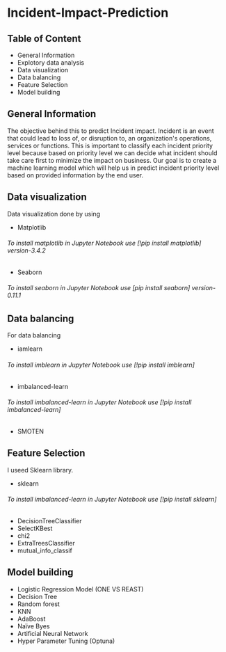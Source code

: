 # Incident-Impact-Prediction

## Table of Content
* General Information
* Explotory data analysis
* Data visualization
* Data balancing
* Feature Selection
* Model building



## General Information
The objective behind this to predict Incident impact. Incident is an event that could lead to loss of, or disruption to, an organization's operations, services or functions.
This is important to classify each incident priority level because based on priority level  we can decide what incident should take care first to minimize the impact on business.
Our goal is to create a machine learning model which will help us in predict incident priority level based on provided information by the end user.

## Data visualization
Data visualization done by using 
* Matplotlib
###### To install matplotlib in Jupyter Notebook use [!pip install matplotlib] version-3.4.2

* Seaborn
###### To install seaborn in Jupyter Notebook use [pip install seaborn] version-0.11.1


## Data balancing
For data balancing 
* iamlearn 
###### To install imblearn in Jupyter Notebook use [!pip install imblearn]

* imbalanced-learn
###### To install imbalanced-learn in Jupyter Notebook use [!pip install imbalanced-learn]
* SMOTEN

## Feature Selection
I useed Sklearn library.

* sklearn
###### To install imbalanced-learn in Jupyter Notebook use [!pip install sklearn]

* DecisionTreeClassifier
* SelectKBest
* chi2
* ExtraTreesClassifier
* mutual_info_classif

## Model building
* Logistic Regression Model (ONE VS REAST)
* Decision Tree
* Random forest
* KNN 
* AdaBoost
* Naïve Byes
* Artificial Neural Network 
* Hyper Parameter Tuning (Optuna)
